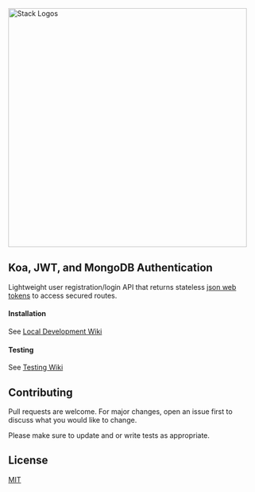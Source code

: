 <img alt="Stack Logos" src="https://www.static.matthewsullivan.media/kjm.png" width="480" />

## Koa, JWT, and MongoDB Authentication
Lightweight user registration/login API that returns stateless [json web tokens](https://jwt.io/) to access secured routes.

#### Installation
See [Local Development Wiki](https://github.com/matthewsullivan/koa-jwt-mongo-auth/wiki/Development-::-Local)

#### Testing
See [Testing Wiki](https://github.com/matthewsullivan/koa-jwt-mongo-auth/wiki/Development-::-Testing)
    
## Contributing
Pull requests are welcome. For major changes, open an issue first to discuss what you would like to change.

Please make sure to update and or write tests as appropriate.

## License
[MIT](https://choosealicense.com/licenses/mit/)
